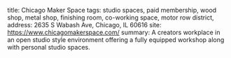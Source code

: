 title: Chicago Maker Space
tags: studio spaces, paid membership, wood shop, metal shop, finishing room, co-working space, motor row district,
address: 2635 S Wabash Ave, Chicago, IL 60616
site: https://www.chicagomakerspace.com/
summary: A creators workplace in an open studio style environment offering a fully equipped workshop along with personal studio spaces.